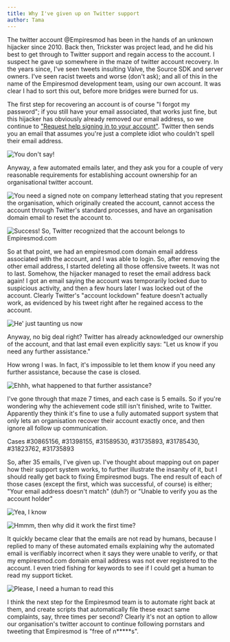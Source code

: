 ```yaml
---
title: Why I've given up on Twitter support
author: Tama
---
```


The twitter account @Empiresmod has been in the hands of an unknown hijacker since 2010. Back then, Trickster was project lead, and he did his best to get through to Twitter support and regain access to the account. I suspect he gave up somewhere in the maze of twitter account recovery. In the years since, I've seen tweets insulting Valve, the Source SDK and server owners. I've seen racist tweets and worse (don't ask); and all of this in the name of the Empiresmod development team, using our own account. It was clear I had to sort this out, before more bridges were burned for us.

The first step for recovering an account is of course "I forgot my password"; if you still have your email associated, that works just fine, but this hijacker has obviously already removed our email address, so we continue to ["Request help signing in to your account"](https://support.twitter.com/forms/signin?ref=password_reset). Twitter then sends you an email that assumes you're just a complete idiot who couldn't spell their email address.

![](http://i.imgur.com/qfRfRMC.png "You don't say!")

Anyway, a few automated emails later, and they ask you for a couple of very reasonable requirements for establishing account ownership for an organisational twitter account.

![](http://i.imgur.com/DL8KZOU.png "You need a signed note on company letterhead stating that you represent the organisation, which originally created the account, cannot access the account through Twitter's standard processes, and have an organisation domain email to reset the account to.")

![](http://i.imgur.com/2g73uu9.png "Success! So, Twitter recognized that the account belongs to Empiresmod.com")

So at that point, we had an empiresmod.com domain email address associated with the account, and I was able to login. So, after removing the other email address, I started deleting all those offensive tweets. It was not to last. Somehow, the hijacker managed to reset the email address back again! I got an email saying the account was temporarily locked due to suspicious activity, and then a few hours later I was locked out of the account. Clearly Twitter's "account lockdown" feature doesn't actually work, as evidenced by his tweet right after he regained access to the account.

![](http://i.imgur.com/MJ9gScB.png "He' just taunting us now")

Anyway, no big deal right? Twitter has already acknowledged our ownership of the account, and that last email even explicitly says: "Let us know if you need any further assistance."

How wrong I was. In fact, it's impossible to let them know if you need any further assistance, because the case is closed.

![](http://i.imgur.com/l3lJ67J.png "Ehhh, what happened to that further assistance?")

I've gone through that maze 7 times, and each case is 5 emails. So if you're wondering why the achievement code still isn't finished, write to Twitter. Apparently they think it's fine to use a fully automated support system that only lets an organisation recover their account exactly once, and then ignore all follow up communication.

Cases #30865156, #31398155, #31589530, #31735893, #31785430, #31823762, #31735893

So, after 35 emails, I've given up. I've thought about mapping out on paper how their support system works, to further illustrate the insanity of it, but I should really get back to fixing Empiresmod bugs. The end result of each of those cases (except the first, which was successful, of course) is either; "Your email address doesn't match" (duh?) or "Unable to verify you as the account holder"

![](http://i.imgur.com/GCCW1gV.png "Yea, I know")

![](http://i.imgur.com/jf1c7F4.png "Hmmm, then why did it work the first time?")

It quickly became clear that the emails are not read by humans, because I replied to many of these automated emails explaining why the automated email is verifiably incorrect when it says they were unable to verify, or that my empiresmod.com domain email address was not ever registered to the account. I even tried fishing for keywords to see if I could get a human to read my support ticket.

![](http://i.imgur.com/NKX32Uc.png "Please, I need a human to read this")

I think the next step for the Empiresmod team is to automate right back at them, and create scripts that automatically file these exact same complaints, say, three times per second? Clearly it's not an option to allow our organisation's twitter account to continue following pornstars and tweeting that Empiresmod is "free of n*****s".


